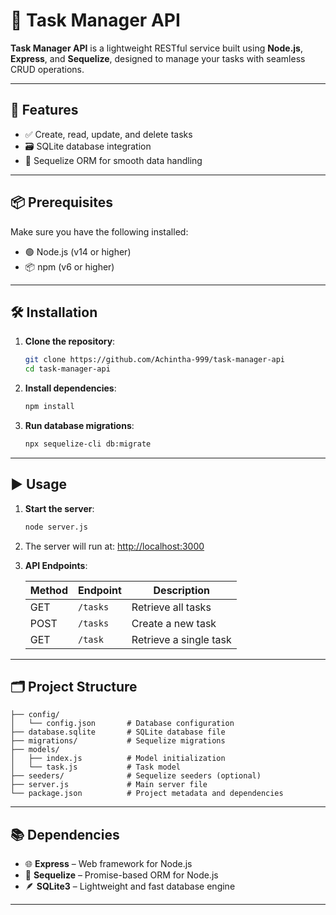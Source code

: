 # 📝 Task Manager API

**Task Manager API** is a lightweight RESTful service built using **Node.js**, **Express**, and **Sequelize**, designed to manage your tasks with seamless CRUD operations.

---

## 🚀 Features

- ✅ Create, read, update, and delete tasks  
- 🗃️ SQLite database integration  
- 🔧 Sequelize ORM for smooth data handling

---

## 📦 Prerequisites

Make sure you have the following installed:

- 🟢 Node.js (v14 or higher)  
- 📦 npm (v6 or higher)

---

## 🛠️ Installation

1. **Clone the repository**:
   ```bash
   git clone https://github.com/Achintha-999/task-manager-api
   cd task-manager-api
   ```

2. **Install dependencies**:
   ```bash
   npm install
   ```

3. **Run database migrations**:
   ```bash
   npx sequelize-cli db:migrate
   ```

---

## ▶️ Usage

1. **Start the server**:
   ```bash
   node server.js
   ```

2. The server will run at: [http://localhost:3000](http://localhost:3000)

3. **API Endpoints**:

   | Method | Endpoint      | Description                    |
   |--------|---------------|--------------------------------|
   | GET    | `/tasks`      | Retrieve all tasks             |
   | POST   | `/tasks`      | Create a new task              |
   | GET    | `/task`       | Retrieve a single task         |

---

## 🗂️ Project Structure

```
├── config/
│   └── config.json       # Database configuration
├── database.sqlite       # SQLite database file
├── migrations/           # Sequelize migrations
├── models/
│   ├── index.js          # Model initialization
│   └── task.js           # Task model
├── seeders/              # Sequelize seeders (optional)
├── server.js             # Main server file
└── package.json          # Project metadata and dependencies
```

---

## 📚 Dependencies

- 🌐 **Express** – Web framework for Node.js  
- 📘 **Sequelize** – Promise-based ORM for Node.js  
- 🪶 **SQLite3** – Lightweight and fast database engine

---

